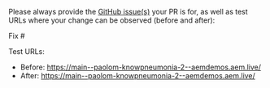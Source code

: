 Please always provide the [GitHub issue(s)](../issues) your PR is for, as well as test URLs where your change can be observed (before and after):

Fix #<gh-issue-id>

Test URLs:
- Before: https://main--paolom-knowpneumonia-2--aemdemos.aem.live/
- After: https://main--paolom-knowpneumonia-2--aemdemos.aem.live/
